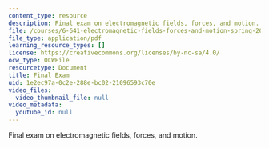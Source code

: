 ```yaml
---
content_type: resource
description: Final exam on electromagnetic fields, forces, and motion.
file: /courses/6-641-electromagnetic-fields-forces-and-motion-spring-2009/1e2ec97a0c2e288ebc0221096593c70e_MIT6_641s09_chp_final1.pdf
file_type: application/pdf
learning_resource_types: []
license: https://creativecommons.org/licenses/by-nc-sa/4.0/
ocw_type: OCWFile
resourcetype: Document
title: Final Exam
uid: 1e2ec97a-0c2e-288e-bc02-21096593c70e
video_files:
  video_thumbnail_file: null
video_metadata:
  youtube_id: null
---
```

Final exam on electromagnetic fields, forces, and motion.